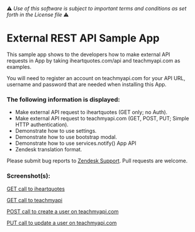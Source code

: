:warning: *Use of this software is subject to important terms and conditions as set forth in the License file* :warning:

# External REST API Sample App

This sample app shows to the developers how to make external API requests in App by taking iheartquotes.com/api and teachmyapi.com as examples.

You will need to register an account on teachmyapi.com for your API URL, username and password that are needed when installing this App.

### The following information is displayed:

* Make external API request to iheartquotes (GET only; no Auth).
* Make external API request to teachmyapi.com (GET, POST, PUT; Simple HTTP authentication).
* Demonstrate how to use settings.
* Demonstrate how to use bootstrap modal.
* Demonstrate how to use services.notify() App API
* Zendesk translation format.

Please submit bug reports to [Zendesk Support](support@zendesk.com). Pull requests are welcome.

### Screenshot(s):
[GET call to iheartquotes](http://cl.ly/image/0f3M0I0w0I2v)

[GET call to teachmyapi](http://cl.ly/image/183z3h3K3840)

[POST call to create a user on teachmyapi.com](http://cl.ly/image/3Z0B3r2I0A30)

[PUT call to update a user on teachmyapi.com](http://cl.ly/image/2O0q1f3l0N0d)
